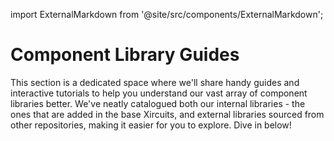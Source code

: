 import ExternalMarkdown from '@site/src/components/ExternalMarkdown';

# Component Library Guides

This section is a dedicated space where we'll share handy guides and interactive tutorials to help you understand our vast array of component libraries better. We've neatly catalogued both our internal libraries - the ones that are added in the base Xircuits, and external libraries sourced from other repositories, making it easier for you to explore. Dive in below!

<ExternalMarkdown
  url="https://raw.githubusercontent.com/XpressAI/xircuits/master/xai_components/readme.md"
  header="Internal Library"
  placeholder="Content is unavailable or the specified section is not found."
/>

<ExternalMarkdown
  url="https://raw.githubusercontent.com/XpressAI/xircuits/master/xai_components/readme.md"
  header="External Library"
  placeholder="Content is unavailable or the specified section is not found."
/>